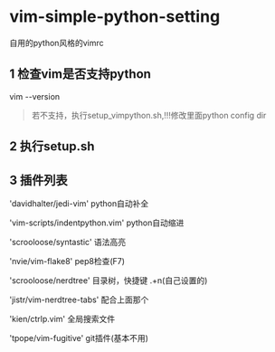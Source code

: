 # vim-simple-python-setting

自用的python风格的vimrc


## 1 检查vim是否支持python

vim --version

> 若不支持，执行setup_vimpython.sh,!!!修改里面python config dir

## 2 执行setup.sh

## 3 插件列表

'davidhalter/jedi-vim' python自动补全

'vim-scripts/indentpython.vim' python自动缩进

'scrooloose/syntastic' 语法高亮

'nvie/vim-flake8' pep8检查(F7)

'scrooloose/nerdtree' 目录树，快捷键 .+n(自己设置的)

'jistr/vim-nerdtree-tabs' 配合上面那个

'kien/ctrlp.vim' 全局搜索文件

'tpope/vim-fugitive' git插件(基本不用)
